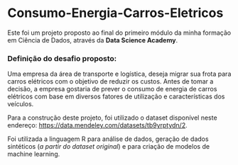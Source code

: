 # Consumo-Energia-Carros-Eletricos

Este foi um projeto proposto ao final do primeiro módulo da minha formação em Ciência de Dados, através da **Data Science Academy**.

### Definição do desafio proposto:

Uma empresa da área de transporte e logística, deseja migrar sua frota para carros elétricos com o objetivo de reduzir os custos. Antes de tomar a decisão, a empresa gostaria de prever o consumo de energia de carros elétricos com base em diversos fatores de utilização e características dos veículos.

Para a construção deste projeto, foi utilizado o dataset disponível neste endereço: https://data.mendeley.com/datasets/tb9yrptydn/2.

Foi utilizada a linguagem R para análise de dados, geração de dados sintéticos (*a partir do dataset original*) e para criação de modelos de machine learning.
